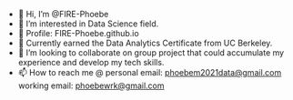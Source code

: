 - 👋 Hi, I’m @FIRE-Phoebe
- 👀 I’m interested in Data Science field.
- 👀 Profile: FIRE-Phoebe.github.io 
- 🌱 Currently earned the Data Analytics Certificate from UC Berkeley. 
- 💞️ I’m looking to collaborate on group project that could accumulate my experience and develop my tech skills.
- 📫 How to reach me @ 
        personal email: phoebem2021data@gmail.com
        working email:  phoebewrk@gmail.com

<!---
FIRE-Phoebe/FIRE-Phoebe is a ✨ special ✨ repository because its `README.md` (this file) appears on your GitHub profile.
You can click the Preview link to take a look at your changes.
--->
